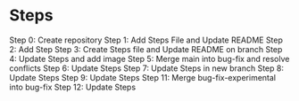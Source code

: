 # Steps
Step 0: Create repository
Step 1: Add Steps File and Update README
Step 2: Add Step
Step 3: Create Steps file and Update README on branch
Step 4: Update Steps and add image
Step 5: Merge main into bug-fix and resolve conflicts
Step 6: Update Steps
Step 7: Update Steps in new branch
Step 8: Update Steps
Step 9: Update Steps
Step 11: Merge bug-fix-experimental into bug-fix
Step 12: Update Steps